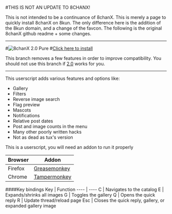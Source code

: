 #THIS IS NOT AN UPDATE TO 8CHANX!

This is not intended to be a continuance of 8chanX. This is merely a page to quickly install 8chanX on 8kun. The only difference here is the addition of the 8kun domain, and a change of the favcon. The following is the original 8chanX github readme + some changes.
____
#![8](https://cdn.rawgit.com/Pashe/8chanX/2-0_pure/images/logo.svg)chanX 2.0 Pure
#[Click here to install](https://github.com/SlippingGitty/8chanX/raw/2-0_pure/8chan-x.user.js)

This branch removes a few features in order to improve compatibility. You should not use this branch if [2.0](https://github.com/Pashe/8chanX/tree/2-0) works for you.
***

This userscript adds various features and options like:
 * Gallery
 * Filters
 * Reverse image search
 * Flag preview
 * Mascots
 * Notifications
 * Relative post dates
 * Post and image counts in the menu
 * Many other poorly written hacks
 * Not as dead as tux's version

This is a userscript, you will need an addon to run it properly

Browser|Addon
----   |----
Firefox|[Greasemonkey](https://addons.mozilla.org/en-US/firefox/addon/greasemonkey/)
Chrome |[Tampermonkey](https://chrome.google.com/webstore/detail/tampermonkey/dhdgffkkebhmkfjojejmpbldmpobfkfo)

####Key bindings
Key     | Function
----    | ----
C       | Navigates to the catalog
E       | Expands/shrinks all images
G       | Toggles the gallery
Q       | Opens the quick reply
R       | Update thread/reload page
Esc     | Closes the quick reply, gallery, or expanded gallery image
